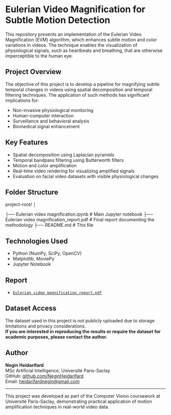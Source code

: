 # Eulerian Video Magnification for Subtle Motion Detection

This repository presents an implementation of the Eulerian Video Magnification (EVM) algorithm, which enhances subtle motion and color variations in videos. The technique enables the visualization of physiological signals, such as heartbeats and breathing, that are otherwise imperceptible to the human eye.

## Project Overview

The objective of this project is to develop a pipeline for magnifying subtle temporal changes in videos using spatial decomposition and temporal filtering techniques. The application of such methods has significant implications for:

- Non-invasive physiological monitoring
- Human-computer interaction
- Surveillance and behavioral analysis
- Biomedical signal enhancement

## Key Features

- Spatial decomposition using Laplacian pyramids
- Temporal bandpass filtering using Butterworth filters
- Motion and color amplification
- Real-time video rendering for visualizing amplified signals
- Evaluation on facial video datasets with visible physiological changes

## Folder Structure

project-root/
│

├── Eulerian video magnification.ipynb # Main Jupyter notebook
├── Eulerian video magnification_report.pdf # Final report documenting the methodology
├── README.md # This file


## Technologies Used

- Python (NumPy, SciPy, OpenCV)
- Matplotlib, MoviePy
- Jupyter Notebook

## Report


- [`Eulerian video magnification_report.pdf`](./Eulerian%20video%20magnification_report.pdf)

## Dataset Access

The dataset used in this project is not publicly uploaded due to storage limitations and privacy considerations.  
**If you are interested in reproducing the results or require the dataset for academic purposes, please contact the author.**

## Author

**Negin Heidarifard**  
MSc Artificial Intelligence, Université Paris-Saclay  
GitHub: [github.com/NeginHeidarifard](https://github.com/NeginHeidarifard)  
Email: heidarifardnegin@gmail.com

---

This project was developed as part of the Computer Vision coursework at Université Paris-Saclay, demonstrating practical application of motion amplification techniques in real-world video data.
